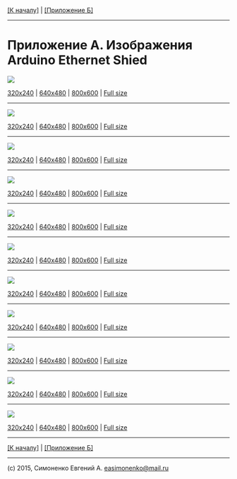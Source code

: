 [\[К началу\]](/readme.markdown) | [\[Приложение Б\]](/appendix-b.markdown)

---

# Приложение А. Изображения Arduino Ethernet Shied

![](/images/DSC06931-640x480.JPG)

[320x240](/images/DSC06931-320x240.JPG) | [640x480](/images/DSC06931-640x480.JPG)
| [800x600](/images/DSC06931-800x600.JPG) | [Full size](/images/DSC06931.JPG)

---

![](/images/DSC06932-640x480.JPG)

[320x240](/images/DSC06932-320x240.JPG) | [640x480](/images/DSC06932-640x480.JPG)
| [800x600](/images/DSC06932-800x600.JPG) | [Full size](/images/DSC06932.JPG)

---

![](/images/DSC06933-640x480.JPG)

[320x240](/images/DSC06933-320x240.JPG) | [640x480](/images/DSC06933-640x480.JPG)
| [800x600](/images/DSC06933-800x600.JPG) | [Full size](/images/DSC06933.JPG)

---

![](/images/DSC06934-640x480.JPG)

[320x240](/images/DSC06934-320x240.JPG) | [640x480](/images/DSC06934-640x480.JPG)
| [800x600](/images/DSC06934-800x600.JPG) | [Full size](/images/DSC06934.JPG)

---

![](/images/DSC06935-640x480.JPG)

[320x240](/images/DSC06935-320x240.JPG) | [640x480](/images/DSC06935-640x480.JPG)
| [800x600](/images/DSC06935-800x600.JPG) | [Full size](/images/DSC06935.JPG)

---

![](/images/DSC06936-640x480.JPG)

[320x240](/images/DSC06936-320x240.JPG) | [640x480](/images/DSC06936-640x480.JPG)
| [800x600](/images/DSC06936-800x600.JPG) | [Full size](/images/DSC06936.JPG)

---

![](/images/DSC06938-640x480.JPG)

[320x240](/images/DSC06938-320x240.JPG) | [640x480](/images/DSC06938-640x480.JPG)
| [800x600](/images/DSC06938-800x600.JPG) | [Full size](/images/DSC06938.JPG)

---

![](/images/DSC06939-640x480.JPG)

[320x240](/images/DSC06939-320x240.JPG) | [640x480](/images/DSC06939-640x480.JPG)
| [800x600](/images/DSC06939-800x600.JPG) | [Full size](/images/DSC06939.JPG)

---

![](/images/DSC06940-640x480.JPG)

[320x240](/images/DSC06940-320x240.JPG) | [640x480](/images/DSC06940-640x480.JPG)
| [800x600](/images/DSC06940-800x600.JPG) | [Full size](/images/DSC06940.JPG)

---

![](/images/DSC06941-640x480.JPG)

[320x240](/images/DSC06941-320x240.JPG) | [640x480](/images/DSC06941-640x480.JPG)
| [800x600](/images/DSC06941-800x600.JPG) | [Full size](/images/DSC06941.JPG)

---

![](/images/DSC06942-640x480.JPG)

[320x240](/images/DSC06942-320x240.JPG) | [640x480](/images/DSC06942-640x480.JPG)
| [800x600](/images/DSC06942-800x600.JPG) | [Full size](/images/DSC06942.JPG)

---

[\[К началу\]](/readme.markdown) | [\[Приложение Б\]](/appendix-b.markdown)

---

(c) 2015, Симоненко Евгений А. <easimonenko@mail.ru>
